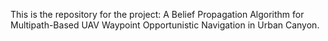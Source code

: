 This is the repository for the project: A Belief Propagation Algorithm for Multipath-Based UAV Waypoint Opportunistic Navigation in Urban Canyon.